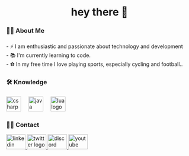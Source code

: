 


###

<h1 align="center">hey there 👋</h1>

###

<h3 align="left">👩‍💻  About Me</h3>

###

<p align="left">- ⚡ I am enthusiastic and passionate about technology and development<br>- 📚   I'm currently learning to code.<br>- ⚽ In my free time I love playing sports, especially cycling and football..</p>

###

<h3 align="left">🛠 Knowledge</h3>

###
<div align="left">
  <img src="https://cdn.jsdelivr.net/gh/devicons/devicon/icons/csharp/csharp-original.svg" height="40" alt="csharp logo"  />
  <img width="12" />
  <img src="https://cdn.jsdelivr.net/gh/devicons/devicon/icons/java/java-original.svg" height="40" alt="java logo"  />
  <img width="12" />
  <img src="https://cdn.jsdelivr.net/gh/devicons/devicon/icons/lua/lua-original.svg" height="40" alt="lua logo"  />
</div>

###
<h3 align="left">👩‍💻  Contact</h3>

<div align="left">

  <a aria-label="open.mp logo" href="https://www.linkedin.com/in/nicolas-selau-2155a92b2/">
    <img src="https://raw.githubusercontent.com/maurodesouza/profile-readme-generator/master/src/assets/icons/social/linkedin/default.svg" width="52" height="40" alt="linkedin logo"  />
  </a>
  <a aria-label="open.mp logo" href="https://twitter.com/Selauzera2">
  <img src="https://raw.githubusercontent.com/maurodesouza/profile-readme-generator/master/src/assets/icons/social/twitter/default.svg" width="52" height="40" alt="twitter logo"  />
  </a>
  <a aria-label="open.mp logo" href="https://www.youtube.com/channel/UCnJ0nV9_s5Y8JJep4YU-bKg">
  <img src="https://raw.githubusercontent.com/maurodesouza/profile-readme-generator/master/src/assets/icons/social/discord/default.svg" width="52" height="40" alt="discord logo"  />
    <a aria-label="open.mp logo" href="https://www.youtube.com/channel/UCnJ0nV9_s5Y8JJep4YU-bKg">
  <img src="https://raw.githubusercontent.com/maurodesouza/profile-readme-generator/master/src/assets/icons/social/youtube/default.svg" width="52" height="40" alt="youtube logo"  />
    </a>
</div>


###


